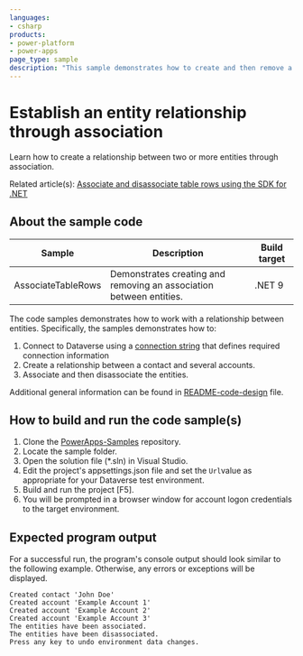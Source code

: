 ```yaml
---
languages:
- csharp
products:
- power-platform
- power-apps
page_type: sample
description: "This sample demonstrates how to create and then remove a relationship between three accounts and a contact."
---
```


# Establish an entity relationship through association

Learn how to create a relationship between two or more entities through association.

Related article(s): [Associate and disassociate table rows using the SDK for .NET](https://learn.microsoft.com/en-us/power-apps/developer/data-platform/org-service/entity-operations-associate-disassociate)

## About the sample code

|Sample|Description|Build target|
|---|---|---|
|AssociateTableRows|Demonstrates creating and removing an association between entities.|.NET 9|

The code samples demonstrates how to work with a relationship between entities. Specifically, the samples demonstrates how to:

1. Connect to Dataverse using a [connection string](https://learn.microsoft.com/power-apps/developer/data-platform/xrm-tooling/use-connection-strings-xrm-tooling-connect) that defines required connection information
1. Create a relationship between a contact and several accounts.
1. Associate and then disassociate the entities.

Additional general information can be found in [README-code-design](https://github.com/microsoft/PowerApps-Samples/tree/master/dataverse/orgsvc/C%23-NETCore/README-code-design.md) file.

## How to build and run the code sample(s)

1. Clone the [PowerApps-Samples](https://github.com/microsoft/PowerApps-Samples) repository.
1. Locate the sample folder.
1. Open the solution file (*.sln) in Visual Studio.
1. Edit the project's appsettings.json file and set the `Url`value as appropriate for your Dataverse test environment.
1. Build and run the project [F5].
1. You will be prompted in a browser window for account logon credentials to the target environment.

## Expected program output

For a successful run, the program's console output should look similar to the following example.
Otherwise, any errors or exceptions will be displayed.

```console
Created contact 'John Doe'
Created account 'Example Account 1'
Created account 'Example Account 2'
Created account 'Example Account 3'
The entities have been associated.
The entities have been disassociated.
Press any key to undo environment data changes.
```
